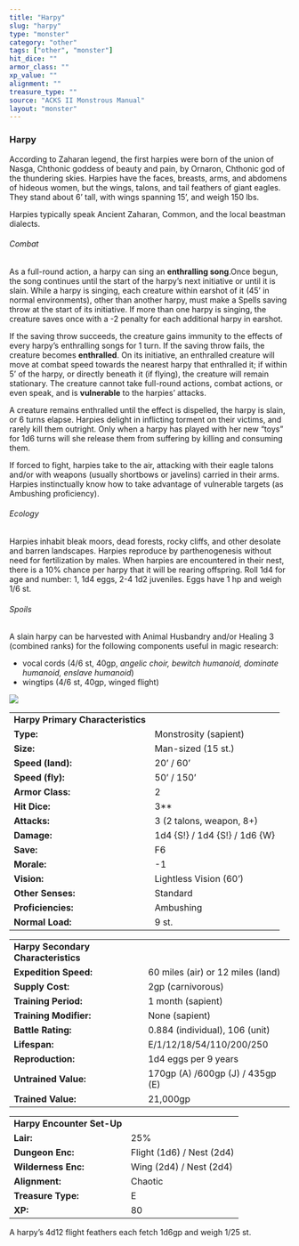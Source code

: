 ```yaml
---
title: "Harpy"
slug: "harpy"
type: "monster"
category: "other"
tags: ["other", "monster"]
hit_dice: ""
armor_class: ""
xp_value: ""
alignment: ""
treasure_type: ""
source: "ACKS II Monstrous Manual"
layout: "monster"
---
```


### Harpy

According to Zaharan legend, the first harpies were born of the union of Nasga, Chthonic goddess of
beauty and pain, by Ornaron, Chthonic god of the thundering skies. Harpies have the faces, breasts,
arms, and abdomens of hideous women, but the wings, talons, and tail feathers of giant eagles. They
stand about 6’ tall, with wings spanning 15’, and weigh 150 lbs.

Harpies typically speak Ancient Zaharan, Common, and the local beastman dialects.

###### Combat

As a full-round action, a harpy can sing an **enthralling song**.Once begun, the song continues
until the start of the harpy’s next initiative or until it is slain. While a harpy is singing, each
creature within earshot of it (45’ in normal environments), other than another harpy, must make a
Spells saving throw at the start of its initiative. If more than one harpy is singing, the creature
saves once with a -2 penalty for each additional harpy in earshot.

If the saving throw succeeds, the creature gains immunity to the effects of every harpy’s
enthralling songs for 1 turn. If the saving throw fails, the creature becomes **enthralled**. On its
initiative, an enthralled creature will move at combat speed towards the nearest harpy that
enthralled it; if within 5’ of the harpy, or directly beneath it (if flying), the creature will
remain stationary. The creature cannot take full-round actions, combat actions, or even speak, and
is **vulnerable** to the harpies’ attacks.

A creature remains enthralled until the effect is dispelled, the harpy is slain, or 6 turns elapse.
Harpies delight in inflicting torment on their victims, and rarely kill them outright. Only when a
harpy has played with her new “toys” for 1d6 turns will she release them from suffering by killing
and consuming them.

If forced to fight, harpies take to the air, attacking with their eagle talons and/or with weapons
(usually shortbows or javelins) carried in their arms. Harpies instinctually know how to take
advantage of vulnerable targets (as Ambushing proficiency).

###### Ecology

Harpies inhabit bleak moors, dead forests, rocky cliffs, and other desolate and barren landscapes.
Harpies reproduce by parthenogenesis without need for fertilization by males. When harpies are
encountered in their nest, there is a 10% chance per harpy that it will be rearing offspring. Roll
1d4 for age and number: 1, 1d4 eggs, 2-4 1d2 juveniles. Eggs have 1 hp and weigh 1/6 st.

###### Spoils

A slain harpy can be harvested with Animal Husbandry and/or Healing 3 (combined ranks) for the
following components useful in magic research:

* vocal cords (4/6 st, 40gp, *angelic choir, bewitch humanoid, dominate humanoid, enslave humanoid*)
* wingtips (4/6 st, 40gp, winged flight)

![](data:image/png;base64...)

|  |  |
| --- | --- |
| **Harpy Primary Characteristics** | |
| **Type:** | Monstrosity (sapient) |
| **Size:** | Man-sized (15 st.) |
| **Speed (land):** | 20’ / 60’ |
| **Speed (fly):** | 50’ / 150’ |
| **Armor Class:** | 2 |
| **Hit Dice:** | 3\*\* |
| **Attacks:** | 3 (2 talons, weapon, 8+) |
| **Damage:** | 1d4 {S!} / 1d4 {S!} / 1d6 {W} |
| **Save:** | F6 |
| **Morale:** | -1 |
| **Vision:** | Lightless Vision (60’) |
| **Other Senses:** | Standard |
| **Proficiencies:** | Ambushing |
| **Normal Load:** | 9 st. |

|  |  |
| --- | --- |
| **Harpy Secondary Characteristics** | |
| **Expedition Speed:** | 60 miles (air) or 12 miles (land) |
| **Supply Cost:** | 2gp (carnivorous) |
| **Training Period:** | 1 month (sapient) |
| **Training Modifier:** | None (sapient) |
| **Battle Rating:** | 0.884 (individual), 106 (unit) |
| **Lifespan:** | E/1/12/18/54/110/200/250 |
| **Reproduction:** | 1d4 eggs per 9 years |
| **Untrained Value:** | 170gp (A) /600gp (J) / 435gp (E) |
| **Trained Value:** | 21,000gp |

|  |  |
| --- | --- |
| **Harpy Encounter Set-Up** | |
| **Lair:** | 25% |
| **Dungeon Enc:** | Flight (1d6) / Nest (2d4) |
| **Wilderness Enc:** | Wing (2d4) / Nest (2d4) |
| **Alignment:** | Chaotic |
| **Treasure Type:** | E |
| **XP:** | 80 |

A harpy’s 4d12 flight feathers each fetch 1d6gp and weigh 1/25 st.
